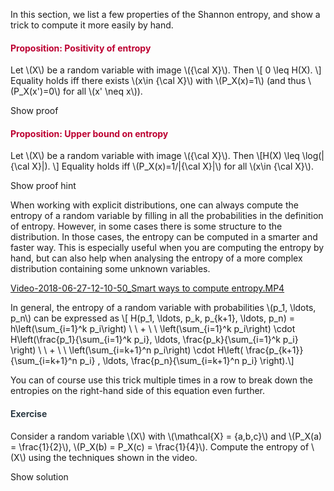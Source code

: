 <p>In this section, we list a few properties of the Shannon entropy, and show a trick to compute it more easily by hand.</p>
<div id="defPositivity" class="content-box pad-box-mini border border-trbl border-round">
<h4 style="color: #bc0031;"><strong>Proposition: Positivity of entropy</strong></h4>
Let \(X\) be a random variable with image \({\cal X}\). Then \[ 0 \leq H(X). \] Equality holds iff there exists \(x\in {\cal X}\) with \(P_X(x)=1\) (and thus \(P_X(x')=0\) for all \(x' \neq x\)).
<p><span class="element_toggler" role="button" aria-controls="group1a" aria-label="Toggler" aria-expanded="false"><span class="Button">Show proof</span></span></p>
<div id="group1a" style="display: none;">
<div class="content-box">For all \(x \in \mathcal\{X\}\), we have \(0 \leq P_X(x) \leq 1\), and hence \(- P_X(x) \log P_X(x) \geq 0\). So \(H(X)\), which is the sum of those terms, is always nonnegative. To characterize the condition for equality, note that by definition of Shannon entropy, \(H(X) = 0\) when \(P_X(x) = 1\) for some \(x\). On the other hand, if \(H(X) = 0\) then for any \(x\) with \(P_X(x) &gt; 0\) it must be that \(\log(1/P_X(x)) = 0\) and hence \(P_X(x) = 1\).</div>
</div>
</div>
<div class="content-box pad-box-mini border border-trbl border-round">
<h4 style="color: #bc0031;"><strong>Proposition: Upper bound on entropy</strong></h4>
<p>Let \(X\) be a random variable with image \({\cal X}\). Then \[H(X) \leq \log(|{\cal X}|). \] Equality holds iff \(P_X(x)=1/|{\cal X}|\) for all \(x\in {\cal X}\).</p>
<p><span class="element_toggler" role="button" aria-controls="group1c" aria-label="Toggler" aria-expanded="false"><span class="Button">Show proof hint</span></span></p>
<div id="group1c" style="display: none;">
<div class="content-box">
<p>We encourage you to try to find the proof for this proposition yourself. As a first step, you may want to write out the definition of \(H(X)\) apply Jensen's inequality.</p>
<p><span class="element_toggler" role="button" aria-controls="group1b" aria-label="Toggler" aria-expanded="false"><span class="Button">Show full proof</span></span></p>
<div id="group1b" style="display: none;">
<div class="content-box">
<p>The function \(f: \mathbb{R}_{&gt;0} \to \mathbb{R}\) defined by \(y\mapsto \log y\) is strictly concave on \(\mathbb{R}_{&gt;0}\). Thus, by Jensen's inequality: \[ H(X)=\sum_{x\in {\cal X}} P_X(x) \cdot \log \frac{1}{P_X(x)}\leq \log \bigl(\sum_{x \in {\cal X}} P_X(x) \cdot \frac{1}{P_X(x)} \bigr) = \log\bigl(\sum_{x\in {\cal X}} 1\bigr)=\log(|{\cal X}|). \] Furthermore, since we may restrict the sum to all \(x\) with \(P_X(x)&gt;0\), equality holds if and only if \(\log(1/P_X(x)) = \log(1/P_X(x'))\), and thus \(P_X(x) = P_X(x')\), for all \(x,x' \in \cal X\).</p>
</div>
</div>
</div>
</div>
</div>
<p>When working with explicit distributions, one can always compute the entropy of a random variable by filling in all the probabilities in the definition of entropy. However, in some cases there is some structure to the distribution. In those cases, the entropy can be computed in a smarter and faster way. This is especially useful when you are computing the entropy by hand, but can also help when analysing the entropy of a more complex distribution containing some unknown variables.</p>
<p><a id="media_comment_maybe" class="instructure_file_link instructure_video_link" title="Video-2018-06-27-12-10-50_Smart ways to compute entropy.MP4" href="https://canvas.uva.nl/courses/2205/files/123933/download?verifier=tMDZiWNI4EaLKcShQVRecTeILqn5JIq06OfWCNCW" data-api-endpoint="https://canvas.uva.nl/api/v1/courses/2205/files/123933" data-api-returntype="File">Video-2018-06-27-12-10-50_Smart ways to compute entropy.MP4</a></p>
<p>In general, the entropy of a random variable with probabilities \(p_1, \ldots, p_n\) can be expressed as \[ H(p_1, \ldots, p_k, p_{k+1}, \ldots, p_n) = h\left(\sum_{i=1}^k p_i\right) \ \ + \ \ \left(\sum_{i=1}^k p_i\right) \cdot H\left(\frac{p_1}{\sum_{i=1}^k p_i}, 
\ldots, \frac{p_k}{\sum_{i=1}^k p_i} \right) \ \ + \ \ \left(\sum_{i=k+1}^n p_i\right) \cdot H\left( \frac{p_{k+1}}{\sum_{i=k+1}^n p_i} , \ldots, \frac{p_n}{\sum_{i=k+1}^n p_i} \right).\]</p>
<p>You can of course use this trick multiple times in a row to break down the entropies on the right-hand side of this equation even further.</p>
<div class="content-box pad-box-mini border border-trbl border-round">
<h4 style="color: #2d3b45;"><strong>Exercise</strong></h4>
Consider a random variable \(X\) with \(\mathcal{X} = {a,b,c}\) and \(P_X(a) = \frac{1}{2}\), \(P_X(b) = P_X(c) = \frac{1}{4}\). Compute the entropy of \(X\) using the techniques shown in the video.
<p><span class="element_toggler" role="button" aria-controls="group2" aria-label="Toggler" aria-expanded="false"><span class="Button">Show solution</span></span></p>
<div id="group2" style="display: none;">
<div class="content-box">
<p>We can think of this distribution as the result of two fair coin tosses: if the first coin comes out heads, the outcome is \(a\). If it comes out tails, we toss another fair coin to determine whether the outcome is \(b\) or \(c\).</p>
<p>An appropriate underlying probability space \((\Omega,P)\) could be \(\Omega = {\mathsf{hh}, \mathsf{ht}, \mathsf{th}, \mathsf{tt}}\) and \(P(\omega) = \frac{1}{4}\) for all \(\omega \in \Omega\). Then we define the function \(X : \Omega \to \mathcal{X}\) as \[ X(\mathsf{hh}) = X(\mathsf{ht}) = a, \ \ \ \ \ \ \ \ \ \ X(\mathsf{th}) = b, \ \ \ \ \ \ \ \ \ \ X(\mathsf{tt}) = c. \] This yields the correct distribution \(P_X\).</p>
<p>The following computation now leads to the entropy of \(X\): \[ H(X) = h\left(\frac{1}{2}\right) + \frac{1}{2}h(0) + \frac{1}{2}h\left(\frac{1}{2}\right) = \frac{3}{2}. \] The first coin toss determines whether the outcome is \(a\) (on heads \(\mathsf{h}\)) or something else (on tails \(\mathsf{t}\)). On heads, the second coin toss does not give any more information, whereas on tails, the second coin toss still decides between outcome \(b\) and outcome \(c\).</p>
</div>
</div>
</div>